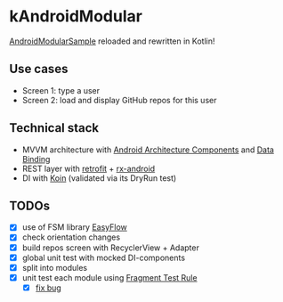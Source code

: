 # kAndroidModular

[AndroidModularSample](https://github.com/RoRoche/AndroidModularSample) reloaded and rewritten in Kotlin!

## Use cases

- Screen 1: type a user
- Screen 2: load and display GitHub repos for this user

## Technical stack

- MVVM architecture with [Android Architecture Components](https://developer.android.com/topic/libraries/architecture/index.html) and [Data Binding](https://developer.android.com/topic/libraries/data-binding/index.html)
- REST layer with [retrofit](http://square.github.io/retrofit/) + [rx-android](https://github.com/ReactiveX/RxAndroid)
- DI with [Koin](https://github.com/Ekito/koin) (validated via its DryRun test)

## TODOs

- [X] use of FSM library [EasyFlow](https://github.com/Beh01der/EasyFlow)
- [X] check orientation changes
- [X] build repos screen with RecyclerView + Adapter
- [X] global unit test with mocked DI-components
- [X] split into modules
- [X] unit test each module using [Fragment Test Rule](https://github.com/21Buttons/FragmentTestRule)
    - [X] [fix bug](https://stackoverflow.com/questions/48272363/noclassdeffounderror-android-databinding-databindingutil-when-running-android/)
